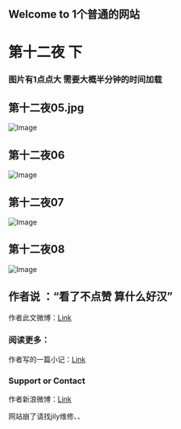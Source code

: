 ## Welcome to 1个普通的网站


# 第十二夜 下

### 图片有1点点大 需要大概半分钟的时间加载

## 第十二夜05.jpg
![Image](https://xiaochengxv-tuchuang.oss-cn-beijing.aliyuncs.com/linshi05.jpg)

## 第十二夜06
![Image](https://xiaochengxv-tuchuang.oss-cn-beijing.aliyuncs.com/linshi06.jpg)

## 第十二夜07
![Image](https://xiaochengxv-tuchuang.oss-cn-beijing.aliyuncs.com/linshi07.jpg)

## 第十二夜08
![Image](https://xiaochengxv-tuchuang.oss-cn-beijing.aliyuncs.com/linshi08.jpg)



## 作者说 ：“看了不点赞 算什么好汉”
作者此文微博：[Link](https://m.weibo.cn/5804614520/4706854343805184)  

### 阅读更多：
作者写的一篇小记：[Link](https://m.weibo.cn/5804614520/4707029786820667)

### Support or Contact
作者新浪微博：[Link](https://weibo.com/u/5804614520?profile_ftype=1&is_all=1#_0)



网站崩了请找jily维修、、
